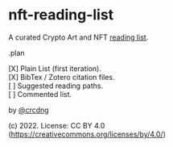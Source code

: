 # nft-reading-list

A curated Crypto Art and NFT [reading list](reading.md).

.plan 

[X] Plain List (first iteration).   
[X] BibTex / Zotero citation files.    
[ ] Suggested reading paths.    
[ ] Commented list.   


by [@crcdng](https://twitter.com/crcdng)

(c) 2022. License: CC BY 4.0 (https://creativecommons.org/licenses/by/4.0/)
